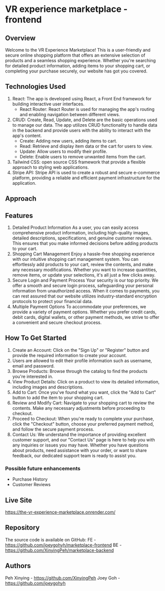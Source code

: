 # VR experience marketplace - frontend

## Overview

Welcome to the VR Experience Marketplace! This is a user-friendly and secure online shopping platform that offers an extensive selection of products and a seamless shopping experience. Whether you're searching for detailed product information, adding items to your shopping cart, or completing your purchase securely, our website has got you covered.

## Technologies Used

1. React: The app is developed using React, a Front End framework for building interactive user interfaces.
   - React Router: React Router is used for managing the app's routing and enabling navigation between different views.
2. CRUD: Create, Read, Update, and Delete are the basic operations used to manage our data. The app utilizes CRUD functionality to handle data in the backend and provide users with the ability to interact with the app's content.
   - Create: Adding new users, adding items to cart.
   - Read: Retrieve and display item data or the cart for users to view.
   - Update: Allow users to modify their profile.
   - Delete: Enable users to remove unwanted items from the cart.
3. Tailwind CSS: open source CSS framework that provide a flexible approach to styling web applications.
4. Stripe API: Stripe API is used to create a robust and secure e-commerce platform, providing a reliable and efficient payment infrastructure for the application.

## Approach

## Features

1. Detailed Product Information
   As a user, you can easily access comprehensive product information, including high-quality images, detailed descriptions, specifications, and genuine customer reviews. This ensures that you make informed decisions before adding products to your cart.
2. Shopping Cart Management
   Enjoy a hassle-free shopping experience with our intuitive shopping cart management system. You can effortlessly add products to your cart, review the contents, and make any necessary modifications. Whether you want to increase quantities, remove items, or update your selections, it's all just a few clicks away.
3. Secure Login and Payment Process
   Your security is our top priority. We offer a smooth and secure login process, safeguarding your personal information from unauthorized access. When it comes to payments, you can rest assured that our website utilizes industry-standard encryption protocols to protect your financial data.
4. Multiple Payment Options
   To accommodate your preferences, we provide a variety of payment options. Whether you prefer credit cards, debit cards, digital wallets, or other payment methods, we strive to offer a convenient and secure checkout process.

## How To Get Started

1. Create an Account: Click on the "Sign Up" or "Register" button and provide the required information to create your account.
2. Users are allowed to edit their profile information such as username, email and password.
3. Browse Products: Browse through the catalog to find the products you're interested in.
4. View Product Details: Click on a product to view its detailed information, including images and descriptions.
5. Add to Cart: Once you've found what you want, click the "Add to Cart" button to add the item to your shopping cart.
6. Review and Modify Cart: Navigate to your shopping cart to review the contents. Make any necessary adjustments before proceeding to checkout.
7. Proceed to Checkout: When you're ready to complete your purchase, click the "Checkout" button, choose your preferred payment method, and follow the secure payment process.
8. Contact Us: We understand the importance of providing excellent customer support, and our "Contact Us" page is here to help you with any inquiries or issues you may have. Whether you have questions about products, need assistance with your order, or want to share feedback, our dedicated support team is ready to assist you.

### Possible future enhancements

- Purchase History
- Customer Reviews

## Live Site

https://the-vr-experience-marketplace.onrender.com/

## Repository

The source code is available on GitHub:
FE - https://github.com/joeygohyh/marketplace-frontend
BE - https://github.com/XinyingPeh/marketplace-backend

## Authors

Peh Xinying - https://github.com/XinyingPeh
Joey Goh - https://github.com/joeygohyh
